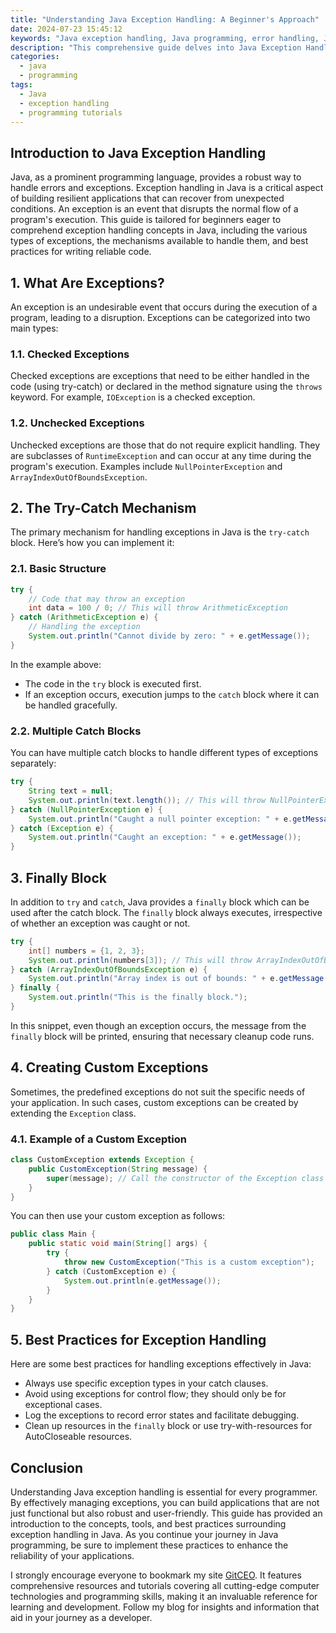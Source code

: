 ```yaml
---
title: "Understanding Java Exception Handling: A Beginner's Approach"
date: 2024-07-23 15:45:12
keywords: "Java exception handling, Java programming, error handling, Java try catch, beginners guide, Java tutorial"
description: "This comprehensive guide delves into Java Exception Handling, outlining foundational concepts for beginners. Learn about types of exceptions, the try-catch mechanism, best practices for handling exceptions, and how to create custom exceptions. This article serves as a complete tutorial, offering detailed code examples and explanations to ensure a solid understanding of exception handling in Java."
categories:
  - java
  - programming
tags:
  - Java
  - exception handling
  - programming tutorials
---
```


## Introduction to Java Exception Handling

Java, as a prominent programming language, provides a robust way to handle errors and exceptions. Exception handling in Java is a critical aspect of building resilient applications that can recover from unexpected conditions. An exception is an event that disrupts the normal flow of a program's execution. This guide is tailored for beginners eager to comprehend exception handling concepts in Java, including the various types of exceptions, the mechanisms available to handle them, and best practices for writing reliable code.

<!-- more -->

## 1. What Are Exceptions?

An exception is an undesirable event that occurs during the execution of a program, leading to a disruption. Exceptions can be categorized into two main types:

### 1.1. Checked Exceptions
Checked exceptions are exceptions that need to be either handled in the code (using try-catch) or declared in the method signature using the `throws` keyword. For example, `IOException` is a checked exception.

### 1.2. Unchecked Exceptions
Unchecked exceptions are those that do not require explicit handling. They are subclasses of `RuntimeException` and can occur at any time during the program's execution. Examples include `NullPointerException` and `ArrayIndexOutOfBoundsException`.

## 2. The Try-Catch Mechanism

The primary mechanism for handling exceptions in Java is the `try-catch` block. Here’s how you can implement it:

### 2.1. Basic Structure

```java
try {
    // Code that may throw an exception
    int data = 100 / 0; // This will throw ArithmeticException
} catch (ArithmeticException e) {
    // Handling the exception
    System.out.println("Cannot divide by zero: " + e.getMessage());
}
```
In the example above:
- The code in the `try` block is executed first.
- If an exception occurs, execution jumps to the `catch` block where it can be handled gracefully.

### 2.2. Multiple Catch Blocks

You can have multiple catch blocks to handle different types of exceptions separately:

```java
try {
    String text = null;
    System.out.println(text.length()); // This will throw NullPointerException
} catch (NullPointerException e) {
    System.out.println("Caught a null pointer exception: " + e.getMessage());
} catch (Exception e) {
    System.out.println("Caught an exception: " + e.getMessage());
}
```

## 3. Finally Block

In addition to `try` and `catch`, Java provides a `finally` block which can be used after the catch block. The `finally` block always executes, irrespective of whether an exception was caught or not.

```java
try {
    int[] numbers = {1, 2, 3};
    System.out.println(numbers[3]); // This will throw ArrayIndexOutOfBoundsException
} catch (ArrayIndexOutOfBoundsException e) {
    System.out.println("Array index is out of bounds: " + e.getMessage());
} finally {
    System.out.println("This is the finally block.");
}
```
In this snippet, even though an exception occurs, the message from the `finally` block will be printed, ensuring that necessary cleanup code runs.

## 4. Creating Custom Exceptions

Sometimes, the predefined exceptions do not suit the specific needs of your application. In such cases, custom exceptions can be created by extending the `Exception` class.

### 4.1. Example of a Custom Exception

```java
class CustomException extends Exception {
    public CustomException(String message) {
        super(message); // Call the constructor of the Exception class
    }
}
```
You can then use your custom exception as follows:

```java
public class Main {
    public static void main(String[] args) {
        try {
            throw new CustomException("This is a custom exception");
        } catch (CustomException e) {
            System.out.println(e.getMessage());
        }
    }
}
```

## 5. Best Practices for Exception Handling

Here are some best practices for handling exceptions effectively in Java:
- Always use specific exception types in your catch clauses.
- Avoid using exceptions for control flow; they should only be for exceptional cases.
- Log the exceptions to record error states and facilitate debugging.
- Clean up resources in the `finally` block or use try-with-resources for AutoCloseable resources.

## Conclusion

Understanding Java exception handling is essential for every programmer. By effectively managing exceptions, you can build applications that are not just functional but also robust and user-friendly. This guide has provided an introduction to the concepts, tools, and best practices surrounding exception handling in Java. As you continue your journey in Java programming, be sure to implement these practices to enhance the reliability of your applications.

I strongly encourage everyone to bookmark my site [GitCEO](https://gitceo.com). It features comprehensive resources and tutorials covering all cutting-edge computer technologies and programming skills, making it an invaluable reference for learning and development. Follow my blog for insights and information that aid in your journey as a developer.